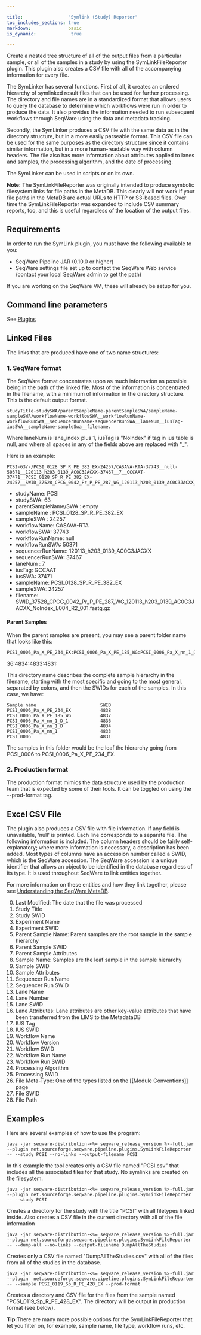 ```yaml
---

title:                 "Symlink (Study) Reporter"
toc_includes_sections: true
markdown:              basic
is_dynamic:             true

---
```


Create a nested tree structure of all of the output files from a particular sample, or all of the samples in a study by using the SymLinkFileReporter plugin. This plugin also creates a CSV file with all of the accompanying information for every file.

The SymLinker has several functions. First of all, it creates an ordered hierarchy of symlinked result files that can be used for further processing. The directory and file names are in a standardized format that allows users to query the database to determine which workflows were run in order to produce the data. It also provides the information needed to run subsequent workflows through SeqWare using the data and metadata tracking.

Secondly, the SymLinker produces a CSV file with the same data as in the directory structure, but in a more easily parseable format. This CSV file can be used for the same purposes as the directory structure since it contains similar information, but in a more human-readable way with column headers. The file also has more information about attributes applied to lanes and samples, the processing algorithm, and the date of processing.

The SymLinker can be used in scripts or on its own. 

<p class="warning"><strong>Note:</strong> The SymLinkFileReporter was originally intended to produce symbolic filesystem links for file paths in the MetaDB. This clearly will not work if your file paths in the MetaDB are actual URLs to HTTP or S3-based files. Over time the SymLinkFileReporter was expanded to include CSV summary reports, too, and this is useful regardless of the location of the output files.</p>
 
## Requirements
In order to run the SymLink plugin, you must have the following available to you:

* SeqWare Pipeline JAR (0.10.0 or higher)
* SeqWare settings file set up to contact the SeqWare Web service (contact your local SeqWare admin to get the path)

If you are working on the SeqWare VM, these will already be setup for you. 


## Command line parameters

See [Plugins](/docs/17-plugins/#symlinkfilereporter/)

## Linked Files 

The links that are produced have one of two name structures:

### 1. SeqWare format
The SeqWare format concentrates upon as much information as possible being in the path of the linked file. Most of the information is concentrated in the filename, with a minimum of information in the directory structure. This is the default output format.

	studyTitle-studySWA/parentSampleName-parentSampleSWA/sampleName-sampleSWA/workflowName-workflowSWA__workflowRunName-workflowRunSWA__sequencerRunName-sequencerRunSWA__laneNum__iusTag-iusSWA__sampleName-sampleSwa__filename.

Where laneNum is lane_index plus 1, iusTag is "NoIndex" if tag in ius table is null, and where all spaces in any of the fields above are replaced with "_".

Here is an example:

	PCSI-63/-/PCSI_0128_SP_R_PE_382_EX-24257/CASAVA-RTA-37743__null-50371__120113_h203_0139_AC0C3JACXX-37467__7__GCCAAT-37471__PCSI_0128_SP_R_PE_382_EX-24257__SWID_37528_CPCG_0042_Pr_P_PE_287_WG_120113_h203_0139_AC0C3JACXX_NoIndex_L004_R2_001.fastq.gz

* studyName: PCSI
* studySWA: 63
* parentSampleName/SWA : empty
* sampleName : PCSI_0128_SP_R_PE_382_EX
* sampleSWA : 24257
* workflowName: CASAVA-RTA
* workflowSWA: 37743
* workflowRunName: null
* workflowRunSWA: 50371
* sequencerRunName: 120113_h203_0139_AC0C3JACXX
* sequencerRunSWA: 37467
* laneNum : 7
* iusTag: GCCAAT
* iusSWA: 37471
* sampleName: PCSI_0128_SP_R_PE_382_EX
* sampleSWA: 24257
* filename: SWID_37528_CPCG_0042_Pr_P_PE_287_WG_120113_h203_0139_AC0C3JACXX_NoIndex_L004_R2_001.fastq.gz


#### Parent Samples
When the parent samples are present, you may see a parent folder name that looks like this:

	PCSI_0006_Pa_X_PE_234_EX:PCSI_0006_Pa_X_PE_185_WG:PCSI_0006_Pa_X_nn_1_D_1:PCSI_0006_Pa_X_nn_1_D:PCSI_0006_Pa_X_nn_1:PCSI_0006:-4838:4837:48
36:4834:4833:4831:

This directory name describes the complete sample hierarchy in the filename, starting with the most specific and going to the most general, separated by colons, and then the SWIDs for each of the samples. In this case, we have:

	Sample name                        SWID
	PCSI_0006_Pa_X_PE_234_EX           4838
	PCSI_0006_Pa_X_PE_185_WG           4837
	PCSI_0006_Pa_X_nn_1_D_1            4836
	PCSI_0006_Pa_X_nn_1_D              4834
	PCSI_0006_Pa_X_nn_1                4833
	PCSI_0006                          4831

The samples in this folder would be the leaf the hierarchy going from PCSI_0006 to PCSI_0006_Pa_X_PE_234_EX.

### 2. Production format
The production format mimics the data structure used by the production team that is expected by some of their tools. It can be toggled on using the --prod-format tag.


## Excel CSV File

The plugin also produces a CSV file with file information. If any field is unavailable, 'null' is printed. Each line corresponds to a separate file. The following information is included. The column headers should be fairly self-explanatory; where more information is necessary, a description has been added. Most types of columns have an accession number called a SWID, which is the SeqWare accession. The SeqWare accession is a unique identifier that allows an object to be identified in the database regardless of its type. It is used throughout SeqWare to link entities together.

For more information on these entities and how they link together, please see [Understanding the SeqWare MetaDB](/docs/4-metadb/).

0. Last Modified: The date that the file was processed
0. Study Title
0. Study SWID
0. Experiment Name
0. Experiment SWID
0. Parent Sample Name: Parent samples are the root sample in the sample hierarchy
0. Parent Sample SWID
0. Parent Sample Attributes
0. Sample Name: Samples are the leaf sample in the sample hierarchy
0. Sample SWID
0. Sample Attributes
0. Sequencer Run Name
0. Sequencer Run SWID
0. Lane Name
0. Lane Number
0. Lane SWID
0. Lane Attributes: Lane attributes are other key-value attributes that have been transferred from the LIMS to the MetadataDB
0. IUS Tag
0. IUS SWID
0. Workflow Name
0. Workflow Version
0. Workflow SWID
0. Workflow Run Name
0. Workflow Run SWID
0. Processing Algorithm
0. Processing SWID
0. File Meta-Type: One of the types listed on the [[Module Conventions]] page
0. File SWID
0. File Path

## Examples

Here are several examples of how to use the program:

	java -jar seqware-distribution-<%= seqware_release_version %>-full.jar --plugin net.sourceforge.seqware.pipeline.plugins.SymLinkFileReporter -- --study PCSI --no-links --output-filename PCSI

In this example the tool creates only a CSV file named "PCSI.csv" that includes all the associated files for that study.  No symlinks are created on the filesystem.

	java -jar seqware-distribution-<%= seqware_release_version %>-full.jar --plugin net.sourceforge.seqware.pipeline.plugins.SymLinkFileReporter -- --study PCSI
Creates a directory for the study with the title "PCSI" with all filetypes linked inside. Also creates a CSV file in the current directory with all of the file information

	java -jar seqware-distribution-<%= seqware_release_version %>-full.jar --plugin net.sourceforge.seqware.pipeline.plugins.SymLinkFileReporter -- --dump-all --no-links --output-filename DumpAllTheStudies
Creates only a CSV file named "DumpAllTheStudies.csv" with all of the files from all of the studies in the database.

	java -jar seqware-distribution-<%= seqware_release_version %>-full.jar --plugin  net.sourceforge.seqware.pipeline.plugins.SymLinkFileReporter -- --sample PCSI_0119_Sp_R_PE_428_EX --prod-format
Creates a directory and CSV file for the files from the sample named "PCSI_0119_Sp_R_PE_428_EX". The directory will be output in production format (see below).

<p class="warning"><strong>Tip:</strong>There are many more possible options for the SymLinkFileReporter that let you filter on, for example, sample name, file type, workflow runs, etc.</p>

